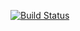 [![Build Status](https://travis-ci.org/IliaNekleenov/lab04.svg?branch=master)](https://travis-ci.org/IliaNekleenov/lab04)

